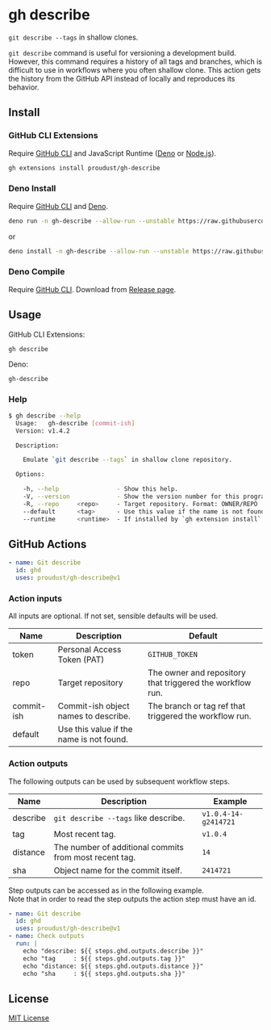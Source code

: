 # gh describe

`git describe --tags` in shallow clones.

`git describe` command is useful for versioning a development build. However, this command requires
a history of all tags and branches, which is difficult to use in workflows where you often shallow
clone. This action gets the history from the GitHub API instead of locally and reproduces its
behavior.

## Install

### GitHub CLI Extensions

Require [GitHub CLI](https://github.com/cli/cli#installation) and JavaScript Runtime
([Deno](https://deno.land/#installation) or [Node.js](https://nodejs.org/)).

```sh
gh extensions install proudust/gh-describe
```

### Deno Install

Require [GitHub CLI](https://github.com/cli/cli#installation) and
[Deno](https://deno.land/#installation).

```sh
deno run -n gh-describe --allow-run --unstable https://raw.githubusercontent.com/proudust/gh-describe/v1.4.2/cli/main.ts
```

or

```sh
deno install -n gh-describe --allow-run --unstable https://raw.githubusercontent.com/proudust/gh-describe/v1.4.2/cli/main.ts
```

### Deno Compile

Require [GitHub CLI](https://github.com/cli/cli#installation). Download from
[Release page](https://github.com/proudust/gh-describe/releases/latest).

## Usage

GitHub CLI Extensions:

```
gh describe
```

Deno:

```
gh-describe
```

### Help

```sh
$ gh describe --help
  Usage:   gh-describe [commit-ish]
  Version: v1.4.2

  Description:

    Emulate `git describe --tags` in shallow clone repository.

  Options:

    -h, --help                - Show this help.
    -V, --version             - Show the version number for this program.
    -R, --repo     <repo>     - Target repository. Format: OWNER/REPO
    --default      <tag>      - Use this value if the name is not found.
    --runtime      <runtime>  - If installed by `gh extension install`, can specify the execution runtime.  (Values: "deno", "node")
```

## GitHub Actions

```yml
- name: Git describe
  id: ghd
  uses: proudust/gh-describe@v1
```

### Action inputs

All inputs are optional. If not set, sensible defaults will be used.

| Name       | Description                              | Default                                                   |
| ---------- | ---------------------------------------- | --------------------------------------------------------- |
| token      | Personal Access Token (PAT)              | `GITHUB_TOKEN`                                            |
| repo       | Target repository                        | The owner and repository that triggered the workflow run. |
| commit-ish | Commit-ish object names to describe.     | The branch or tag ref that triggered the workflow run.    |
| default    | Use this value if the name is not found. | `​`                                                       |

### Action outputs

The following outputs can be used by subsequent workflow steps.

| Name     | Description                                            | Example              |
| -------- | ------------------------------------------------------ | -------------------- |
| describe | `git describe --tags` like describe.                   | `v1.0.4-14-g2414721` |
| tag      | Most recent tag.                                       | `v1.0.4`             |
| distance | The number of additional commits from most recent tag. | `14`                 |
| sha      | Object name for the commit itself.                     | `2414721`            |

Step outputs can be accessed as in the following example.\
Note that in order to read the step outputs the action step must have an id.

```yml
- name: Git describe
  id: ghd
  uses: proudust/gh-describe@v1
- name: Check outputs
  run: |
    echo "describe: ${{ steps.ghd.outputs.describe }}"
    echo "tag     : ${{ steps.ghd.outputs.tag }}"
    echo "distance: ${{ steps.ghd.outputs.distance }}"
    echo "sha     : ${{ steps.ghd.outputs.sha }}"
```

## License

[MIT License](LICENSE)
